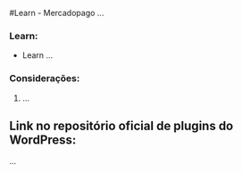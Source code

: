 #Learn - Mercadopago
...

### Learn:
- Learn ...

### Considerações:
1. ...

## Link no repositório oficial de plugins do WordPress:
...
